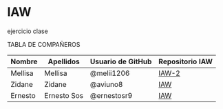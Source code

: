 # IAW
ejercicio clase

TABLA DE COMPAÑEROS

| Nombre          | Apellidos       | Usuario de GitHub | Repositorio IAW                            |
|-----------------|-----------------|-------------------|--------------------------------------------|
| Mellisa         | Mellisa         | @melii1206        | [IAW-2](https://github.com/melii1206/IAW-2)|
| Zidane          | Zidane          | @aviuno8          | [IAW](https://github.com/aviuno8/IAW)      |
| Ernesto         | Ernesto Sos     | @ernestosr9       | [IAW](https://github.com/ernestosr9/IAW)   |
